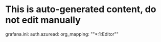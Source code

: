 
# This is auto-generated content, do not edit manually
grafana.ini:
  auth.azuread:
    org_mapping: "\"*:1:Editor\""